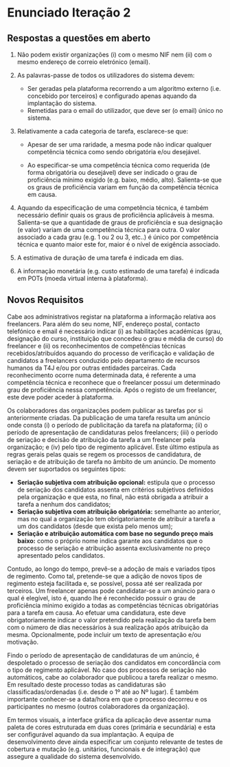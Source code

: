 # Enunciado Iteração 2

## Respostas a questões em aberto
1.	Não podem existir organizações (i) com o mesmo NIF nem (ii) com o mesmo endereço de correio eletrónico (email).
2.	As palavras-passe de todos os utilizadores do sistema devem:

	*	Ser geradas pela plataforma recorrendo a um algoritmo externo (i.e. concebido por terceiros) e configurado apenas aquando da implantação do sistema.	
	*	Remetidas para o email do utilizador, que deve ser (o email) único no sistema. 
	
3.	Relativamente a cada categoria de tarefa, esclarece-se que:

	*	Apesar de ser uma raridade, a mesma pode não indicar qualquer competência técnica como sendo obrigatória e/ou desejável.
	
	*	Ao especificar-se uma competência técnica como requerida (de forma obrigatória ou desejável) deve ser indicado o grau de proficiência mínimo exigido (e.g. baixo, médio, alto). Salienta-se que os graus de proficiência variam em função da competência técnica em causa. 

4.	Aquando da especificação de uma competência técnica, é também necessário definir quais os graus de proficiência aplicáveis à mesma. Salienta-se que a quantidade de graus de proficiência e sua designação (e valor) variam de uma competência técnica para outra. O valor associado a cada grau (e.g. 1 ou 2 ou 3, etc..) é único por competência técnica e quanto maior este for, maior é o nível de exigência associado.
5.	A estimativa de duração de uma tarefa é indicada em dias.
6.	A informação monetária (e.g. custo estimado de uma tarefa) é indicada em POTs (moeda virtual interna à plataforma).

## Novos Requisitos

Cabe aos administrativos registar na plataforma a informação relativa aos freelancers. Para além do seu nome, NIF, endereço postal, contacto telefónico e email é necessário indicar (i) as habilitações académicas (grau, designação do curso, instituição que concedeu o grau e média de curso) do freelancer e (ii) os reconhecimentos de competências técnicas recebidos/atribuídos aquando do processo de verificação e validação de candidatos a freelancers conduzido pelo departamento de recursos humanos da T4J e/ou por outras entidades parceiras. 
Cada reconhecimento ocorre numa determinada data, é referente a uma competência técnica e reconhece que o freelancer possui um determinado grau de proficiência nessa competência. Após o registo de um freelancer, este deve poder aceder à plataforma.

Os colaboradores das organizações podem publicar as tarefas por si anteriormente criadas. Da publicação de uma tarefa resulta um anúncio onde consta (i) o período de publicitação da tarefa na plataforma; (ii) o período de apresentação de candidaturas pelos freelancers; (iii) o período de seriação e decisão de atribuição da tarefa a um freelancer pela organização; e (iv) pelo tipo de regimento aplicável. Este último estipula as regras gerais pelas quais se regem os processos de candidatura, de seriação e de atribuição de tarefa no âmbito de um anúncio. De momento devem ser suportados os seguintes tipos:

* __Seriação subjetiva com atribuição opcional:__ estipula que o processo de seriação dos candidatos assenta em critérios subjetivos definidos pela organização e que esta, no final, não está obrigada a atribuir a tarefa a nenhum dos candidatos;
* __Seriação subjetiva com atribuição obrigatória:__ semelhante ao anterior, mas no qual a organização tem obrigatoriamente de atribuir a tarefa a um dos candidatos (desde que exista pelo menos um);
* __Seriação e atribuição automática com base no segundo preço mais baixo:__ como o próprio nome indica garante aos candidatos que o processo de seriação e atribuição assenta exclusivamente no preço apresentado pelos candidatos. 

Contudo, ao longo do tempo, prevê-se a adoção de mais e variados tipos de regimento. Como tal, pretende-se que a adição de novos tipos de regimento esteja facilitada e, se possível, possa até ser realizada por terceiros.
Um freelancer apenas pode candidatar-se a um anúncio para o qual é elegível, isto é, quando lhe é reconhecido possuir o grau de proficiência mínimo exigido a todas as competências técnicas obrigatórias para a tarefa em causa. Ao efetuar uma candidatura, este deve obrigatoriamente indicar o valor pretendido pela realização da tarefa bem com o número de dias necessários à sua realização após atribuição da mesma. Opcionalmente, pode incluir um texto de apresentação e/ou motivação.

Findo o período de apresentação de candidaturas de um anúncio, é despoletado o processo de seriação dos candidatos em concordância com o tipo de regimento aplicável. No caso dos processos de seriação não automáticos, cabe ao colaborador que publicou a tarefa realizar o mesmo. Em resultado deste processo todas as candidaturas são classificadas/ordenadas (i.e. desde o 1º até ao Nº lugar). É também importante conhecer-se a data/hora em que o processo decorreu e os participantes no mesmo (outros colaboradores da organização).

Em termos visuais, a interface gráfica da aplicação deve assentar numa paleta de cores estruturada em duas cores (primária e secundária) e esta ser configurável aquando da sua implantação. A equipa de desenvolvimento deve ainda especificar um conjunto relevante de testes de cobertura e mutação (e.g. unitários, funcionais e de integração) que assegure a qualidade do sistema desenvolvido.
